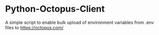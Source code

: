 # Python-Octopus-Client
A simple script to enable bulk upload of environment variables from .env  files to https://octopus.com/
